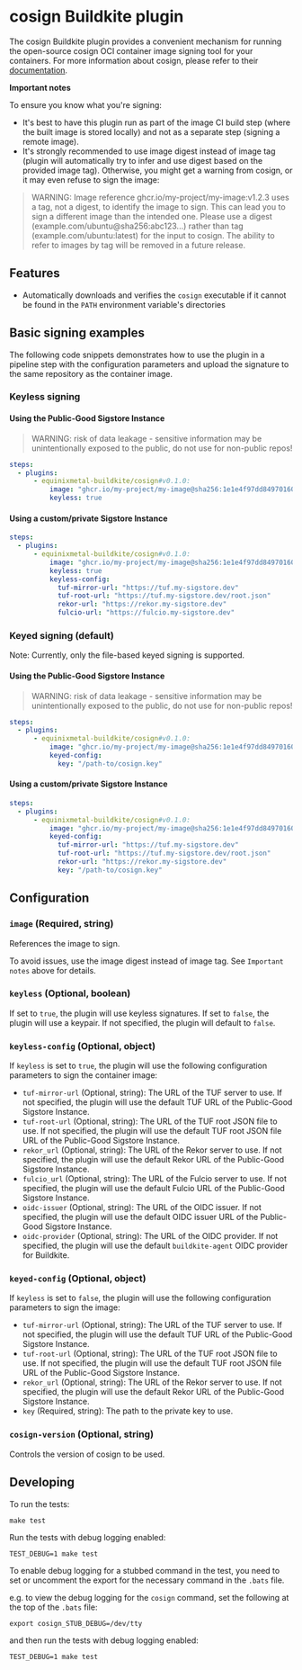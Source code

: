 # cosign Buildkite plugin

The cosign Buildkite plugin provides a convenient mechanism for running the
open-source cosign OCI container image signing tool for your containers.
For more information about cosign, please refer to their
[documentation](https://docs.sigstore.dev/cosign/overview).

**Important notes**

To ensure you know what you're signing:

- It's best to have this plugin run as part of the image CI build step (where the
built image is stored locally) and not as a separate step (signing a remote image).
- It's strongly recommended to use image digest instead of image tag (plugin will
automatically try to infer and use digest based on the provided image tag).
Otherwise, you might get a warning from cosign, or it may even refuse to sign the image:
>WARNING: Image reference ghcr.io/my-project/my-image:v1.2.3 uses a tag, not a
digest, to identify the image to sign.
    This can lead you to sign a different image than the intended one. Please use a
    digest (example.com/ubuntu@sha256:abc123...) rather than tag
    (example.com/ubuntu:latest) for the input to cosign. The ability to refer to
    images by tag will be removed in a future release.

## Features

- Automatically downloads and verifies the `cosign` executable if it cannot be
  found in the `PATH` environment variable's directories

## Basic signing examples

The following code snippets demonstrates how to use the plugin in a pipeline
step with the configuration parameters and upload the signature to the same
repository as the container image.

### Keyless signing

#### Using the Public-Good Sigstore Instance

>WARNING: risk of data leakage - sensitive information may be unintentionally exposed to the public, do not use for non-public repos!

```yml
steps:
  - plugins:
      - equinixmetal-buildkite/cosign#v0.1.0:
          image: "ghcr.io/my-project/my-image@sha256:1e1e4f97dd84970160975922715909577d6c12eaaf6047021875674fa7166c27"
          keyless: true
```

#### Using a custom/private Sigstore Instance

```yml
steps:
  - plugins:
      - equinixmetal-buildkite/cosign#v0.1.0:
          image: "ghcr.io/my-project/my-image@sha256:1e1e4f97dd84970160975922715909577d6c12eaaf6047021875674fa7166c27"
          keyless: true
          keyless-config:
            tuf-mirror-url: "https://tuf.my-sigstore.dev"
            tuf-root-url: "https://tuf.my-sigstore.dev/root.json"
            rekor-url: "https://rekor.my-sigstore.dev"
            fulcio-url: "https://fulcio.my-sigstore.dev"
```

### Keyed signing (default)

Note: Currently, only the file-based keyed signing is supported.

#### Using the Public-Good Sigstore Instance

>WARNING: risk of data leakage - sensitive information may be unintentionally exposed to the public, do not use for non-public repos!

```yml
steps:
  - plugins:
      - equinixmetal-buildkite/cosign#v0.1.0:
          image: "ghcr.io/my-project/my-image@sha256:1e1e4f97dd84970160975922715909577d6c12eaaf6047021875674fa7166c27"
          keyed-config:
            key: "/path-to/cosign.key"
```

#### Using a custom/private Sigstore Instance

```yml
steps:
  - plugins:
      - equinixmetal-buildkite/cosign#v0.1.0:
          image: "ghcr.io/my-project/my-image@sha256:1e1e4f97dd84970160975922715909577d6c12eaaf6047021875674fa7166c27"
          keyed-config:
            tuf-mirror-url: "https://tuf.my-sigstore.dev"
            tuf-root-url: "https://tuf.my-sigstore.dev/root.json"
            rekor-url: "https://rekor.my-sigstore.dev"
            key: "/path-to/cosign.key"
```

## Configuration

### `image` (Required, string)

References the image to sign.

To avoid issues, use the image digest instead of image tag.
See `Important notes` above for details.

### `keyless` (Optional, boolean)

If set to `true`, the plugin will use keyless signatures. If set to `false`, the
plugin will use a keypair. If not specified, the plugin will default to `false`.

### `keyless-config` (Optional, object)

If `keyless` is set to `true`, the plugin will use the following configuration
parameters to sign the container image:

- `tuf-mirror-url` (Optional, string):
  The URL of the TUF server to use. If not specified, the plugin will use
  the default TUF URL of the Public-Good Sigstore Instance.
- `tuf-root-url` (Optional, string):
  The URL of the TUF root JSON file to use. If not specified, the plugin will use
  the default TUF root JSON file URL of the Public-Good Sigstore Instance.
- `rekor_url` (Optional, string):
  The URL of the Rekor server to use. If not specified, the plugin will use
  the default Rekor URL of the Public-Good Sigstore Instance.
- `fulcio_url` (Optional, string):
  The URL of the Fulcio server to use. If not specified, the plugin will use
  the default Fulcio URL of the Public-Good Sigstore Instance.
- `oidc-issuer` (Optional, string):
  The URL of the OIDC issuer. If not specified, the plugin will use
  the default OIDC issuer URL of the Public-Good Sigstore Instance.
- `oidc-provider` (Optional, string):
  The URL of the OIDC provider. If not specified, the plugin will use
  the default `buildkite-agent` OIDC provider for Buildkite.

### `keyed-config` (Optional, object)

If `keyless` is set to `false`, the plugin will use the following configuration
parameters to sign the image:

- `tuf-mirror-url` (Optional, string):
  The URL of the TUF server to use. If not specified, the plugin will use
  the default TUF URL of the Public-Good Sigstore Instance.
- `tuf-root-url` (Optional, string):
  The URL of the TUF root JSON file to use. If not specified, the plugin will use
  the default TUF root JSON file URL of the Public-Good Sigstore Instance.
- `rekor_url` (Optional, string):
  The URL of the Rekor server to use. If not specified, the plugin will use
  the default Rekor URL of the Public-Good Sigstore Instance.
- `key` (Required, string): The path to the private key to use.

### `cosign-version` (Optional, string)

Controls the version of cosign to be used.

## Developing

To run the tests:

```shell
make test
```

Run the tests with debug logging enabled:

```shell
TEST_DEBUG=1 make test
```

To enable debug logging for a stubbed command in the test, you need to set or
uncomment the export for the necessary command in the `.bats` file.

e.g. to view the debug logging for the `cosign` command, set the following
at the top of the `.bats` file:

```shell
export cosign_STUB_DEBUG=/dev/tty
```

and then run the tests with debug logging enabled:

```shell
TEST_DEBUG=1 make test
```
